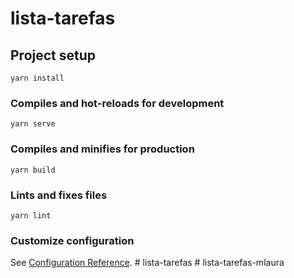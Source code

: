 # lista-tarefas

## Project setup
```
yarn install
```

### Compiles and hot-reloads for development
```
yarn serve
```

### Compiles and minifies for production
```
yarn build
```

### Lints and fixes files
```
yarn lint
```

### Customize configuration
See [Configuration Reference](https://cli.vuejs.org/config/).
#   l i s t a - t a r e f a s  
 #   l i s t a - t a r e f a s - m l a u r a  
 